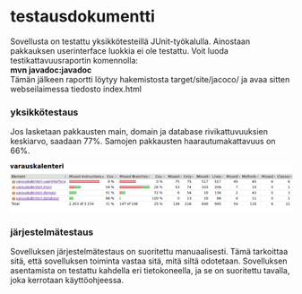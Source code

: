 # testausdokumentti

Sovellusta on testattu yksikkötesteillä JUnit-työkalulla. Ainostaan pakkauksen userinterface luokkia ei ole testattu. Voit luoda testikattavuusraportin komennolla:  
**mvn javadoc:javadoc**  
Tämän jälkeen raportti löytyy hakemistosta target/site/jacoco/ ja avaa sitten webseilaimessa tiedosto index.html

### yksikkötestaus

Jos lasketaan pakkausten main, domain ja database rivikattuvuuksien keskiarvo, saadaan 77%. Samojen pakkausten haarautumakattavuus on 66%.    

![testikattavuusraportti](https://github.com/masiro918/ot-harjoitustyo/blob/master/varauskalenteri/dokumentaatio/testikattavuusraportti.jpg)  

### järjestelmätestaus

Sovelluksen järjestelmätestaus on suoritettu manuaalisesti. Tämä tarkoittaa sitä, että sovelluksen toiminta vastaa sitä, mitä siltä odotetaan. Sovelluksen asentamista on testattu kahdella eri tietokoneella, ja se on suoritettu tavalla, joka kerrotaan käyttöohjeessa.

